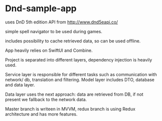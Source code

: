 # Dnd-sample-app
uses DnD 5th edition API from http://www.dnd5eapi.co/

simple spell navigator to be used during games.

includes possibility to cache retrieved data, so can be used offline.

App heavily relies on SwiftUI and Combine. 

Project is separated into different layers, dependency injection is heavily used. 

Service layer is responsible for different tasks such as communication with network/ db, translation and filtering. 
Model layer includes DTO, database and data layer. 

Data layer uses the next approach: data are retrieved from DB, if not present we fallback to the network data.

Master branch is writeen in MVVM, redux branch is using Redux architecture and has more features.
